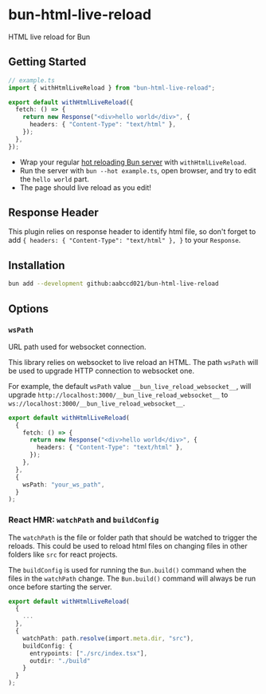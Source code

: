 # bun-html-live-reload

HTML live reload for Bun

## Getting Started

```ts
// example.ts
import { withHtmlLiveReload } from "bun-html-live-reload";

export default withHtmlLiveReload({
  fetch: () => {
    return new Response("<div>hello world</div>", {
      headers: { "Content-Type": "text/html" },
    });
  },
});
```

- Wrap your regular [hot reloading Bun server](https://bun.sh/docs/runtime/hot#http-servers) with `withHtmlLiveReload`.
- Run the server with `bun --hot example.ts`, open browser, and try to edit the `hello world` part.
- The page should live reload as you edit!

## Response Header

This plugin relies on response header to identify html file,
so don't forget to add `{ headers: { "Content-Type": "text/html" }, }` to your `Response`.

## Installation

```sh
bun add --development github:aabccd021/bun-html-live-reload
```

## Options

### `wsPath`

URL path used for websocket connection.

This library relies on websocket to live reload an HTML.
The path `wsPath` will be used to upgrade HTTP connection to websocket one.

For example, the default `wsPath` value `__bun_live_reload_websocket__`,
will upgrade `http://localhost:3000/__bun_live_reload_websocket__`
to `ws://localhost:3000/__bun_live_reload_websocket__`.

```ts
export default withHtmlLiveReload(
  {
    fetch: () => {
      return new Response("<div>hello world</div>", {
        headers: { "Content-Type": "text/html" },
      });
    },
  },
  {
    wsPath: "your_ws_path",
  }
);
```

### React HMR: `watchPath` and `buildConfig`

The `watchPath` is the file or folder path that should be watched to trigger the reloads. This could be used to reload html files on changing files in other folders like `src` for react projects.

The `buildConfig` is used for running the `Bun.build()` command when the files in the `watchPath` change. The `Bun.build()` command will always be run once before starting the server.

```ts
export default withHtmlLiveReload(
  {
    ...
  },
  {
    watchPath: path.resolve(import.meta.dir, "src"),
    buildConfig: {
      entrypoints: ["./src/index.tsx"],
      outdir: "./build"
    }
  }
);
```
